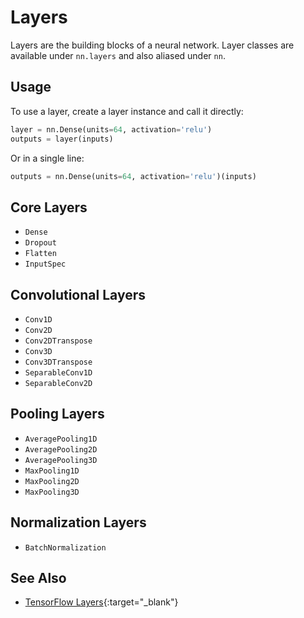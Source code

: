 # Layers

Layers are the building blocks of a neural network. Layer classes are available under `nn.layers` and also aliased under `nn`.


## Usage

To use a layer, create a layer instance and call it directly:

```py
layer = nn.Dense(units=64, activation='relu')
outputs = layer(inputs)
```

Or in a single line:

```py
outputs = nn.Dense(units=64, activation='relu')(inputs)
```


## Core Layers

- `Dense`
- `Dropout`
- `Flatten`
- `InputSpec`


## Convolutional Layers

- `Conv1D`
- `Conv2D`
- `Conv2DTranspose`
- `Conv3D`
- `Conv3DTranspose`
- `SeparableConv1D`
- `SeparableConv2D`


## Pooling Layers

- `AveragePooling1D`
- `AveragePooling2D`
- `AveragePooling3D`
- `MaxPooling1D`
- `MaxPooling2D`
- `MaxPooling3D`


## Normalization Layers

- `BatchNormalization`


## See Also

- [TensorFlow Layers](https://www.tensorflow.org/api_docs/python/tf/layers#classes){:target="_blank"}
